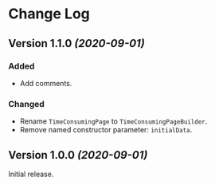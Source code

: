 Change Log
==========

Version 1.1.0 *(2020-09-01)*
----------------------------

### Added
- Add comments.
### Changed
- Rename `TimeConsumingPage` to `TimeConsumingPageBuilder`.
- Remove named constructor parameter: `initialData`.

Version 1.0.0 *(2020-09-01)*
----------------------------

Initial release.
